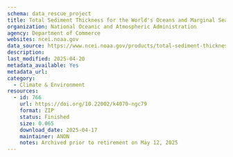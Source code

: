 ```yaml
---
schema: data_rescue_project 
title: Total Sediment Thickness for the World's Oceans and Marginal Seas
organization: National Oceanic and Atmospheric Administration
agency: Department of Commerce
websites: ncei.noaa.gov
data_source: https://www.ncei.noaa.gov/products/total-sediment-thickness-oceans-seas
description: 
last_modified: 2025-04-20
metadata_available: Yes
metadata_url: 
category:
  - Climate & Environment 
resources:
  - id: 766
    url: https://doi.org/10.22002/k4070-ngc79
    format: ZIP
    status: Finished
    size: 0.065
    download_date: 2025-04-17
    maintainer: ANON
    notes: Archived prior to retirement on May 12, 2025
---
```

